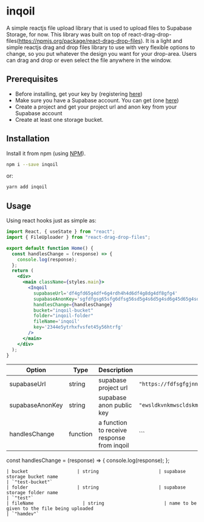 # inqoil

A simple reactjs file upload library that is used to upload files to Supabase Storage, for now. This library was built on top of react-drag-drop-files(https://npmjs.org/package/react-drag-drop-files). It is a light and simple reactjs drag and drop files library to use with very flexible options to change, so you put whatever the design you want for your drop-area. Users can drag and drop or even select the file anywhere in the window.

## Prerequisites
- Before installing, get your key by (registering [here](https://inqoil.vercel.com/))
- Make sure you have a Supabase account. You can get (one [here](https://supabase.com/))
- Create a project and get your project url and anon key from your Supabase account
- Create at least one storage bucket.

## Installation
Install it from npm (using [NPM](http://webpack.github.io/)).

```bash
npm i --save inqoil
```

or:

```bash
yarn add inqoil
```

## Usage

Using react hooks just as simple as:

```jsx static
import React, { useState } from "react";
import { FileUploader } from "react-drag-drop-files";

export default function Home() {
  const handlesChange = (response) => {
    console.log(response);
  };
  return (
    <div>
      <main className={styles.main}>
        <Inqoil
          supabaseUrl='df4gfd65g4df+6g4rdh4h4d6df4g8dg4df8gfg4'
          supabaseAnonKey='sgfdfgsg65sfg6dfsg56sd5g4s6d5g4sd6g45d65g4sd6g54sd65f4'
          handlesChange={handlesChange}
          bucket="inqoil-bucket"
          folder="inqoil-folder"
          fileName='inqoil'
          key='2344e5ytrhxfvsfet45y56htrfg'
        />
      </main>
    </div>
  );
}
```


| Option                | Type                        | Description                                                                                                         | value example                                             |
| --------------------- | --------------------------- | ------------------------------------------------------------------------------------------------------------------- | --------------------------------------------------------- |
| supabaseUrl                  | string                      | supabase project url                                                                                   | `"https://fdfsgfgjnnthdgshgg.supabase.co"`
| supabaseAnonKey                  | string                      | supabase anon public key                                                                                   | `"ewsldkvnkmwscldskmomkdmslmdisoicdsocmdocdcd.ddcsdoicjviofjviodcevnreivndiojdojsaiadivnasindinadsindaiodsnoadd.dcscsacbisciscuscsduicnsducdsucbeubewuybusdsueusdbdudscnuenusid.ddcwdubeuybwuyebvyuwbceuuwbuvuibduivbevubucyebyueubriauburvbaivybuerhuyewbuy"`
| handlesChange                  | function                      | a function to receive response from inqoil                                                                                   | ``` 
const handlesChange = (response) => {
    console.log(response);
  };
```
| bucket                  | string                      | supabase storage bucket name                                                                                   | `"test-bucket"`
| folder                  | string                      | supabase storage folder name                                                                                  | `"test"`
| fileName                  | string                      | name to be given to the file being uploaded                                                                                   | `"hamdev"`
